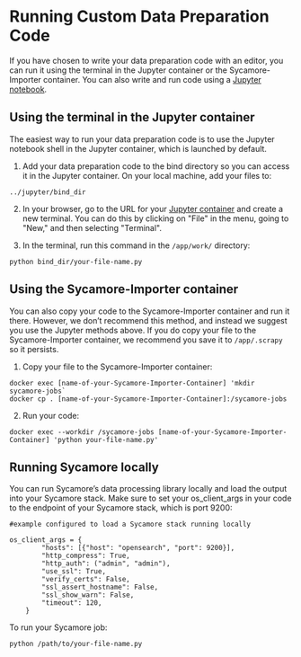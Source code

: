 # Running Custom Data Preparation Code

If you have chosen to write your data preparation code with an editor, you can run it using the terminal in the Jupyter container or the Sycamore-Importer container. You can also write and run code using a [Jupyter notebook](using_Jupyter.md).

## Using the terminal in the Jupyter container

The easiest way to run your data preparation code is to use the Jupyter notebook shell in the Jupyter container, which is launched by default.

1. Add your data preparation code to the bind directory so you can access it in the Jupyter container. On your local machine, add your files to:

```../jupyter/bind_dir```

2. In your browser, go to the URL for your [Jupyter container](using_jupyter.md) and create a new terminal. You can do this by clicking on "File" in the menu, going to "New," and then selecting "Terminal".

3. In the terminal, run this command in the `/app/work/` directory:

`python bind_dir/your-file-name.py`


## Using the Sycamore-Importer container

You can also copy your code to the Sycamore-Importer container and run it there. However, we don’t recommend this method, and instead we suggest you use the Jupyter methods above. If you do copy your file to the Sycamore-Importer container, we recommend you save it to `/app/.scrapy` so it persists.

1. Copy your file to the Sycamore-Importer container:


```
docker exec [name-of-your-Sycamore-Importer-Container] 'mkdir sycamore-jobs`
docker cp . [name-of-your-Sycamore-Importer-Container]:/sycamore-jobs
```


2. Run your code:

```
docker exec --workdir /sycamore-jobs [name-of-your-Sycamore-Importer-Container] 'python your-file-name.py'
```



## Running Sycamore locally

You can run Sycamore’s data processing library locally and load the output into your Sycamore stack. Make sure to set your os_client_args in your code to the endpoint of your Sycamore stack, which is port 9200:

```
#example configured to load a Sycamore stack running locally

os_client_args = {
        "hosts": [{"host": "opensearch", "port": 9200}],
        "http_compress": True,
        "http_auth": ("admin", "admin"),
        "use_ssl": True,
        "verify_certs": False,
        "ssl_assert_hostname": False,
        "ssl_show_warn": False,
        "timeout": 120,
    }
```

To run your Sycamore job:

```python /path/to/your-file-name.py```
